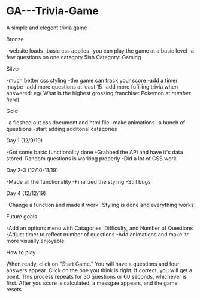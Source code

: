 # GA---Trivia-Game
A simple and elegent trivia game

Bronze

-website loads
-basic css applies
-you can play the game at a basic level
  -a few questions on one catagory 5ish
    Category: Gaming

Silver

-much better css styling
-the game can track your score
  -add a timer maybe
-add more questions at least 15
  -add more fufiliing trivia when answered: eg( What is the highest grossing franchise: Pokemon at *number here*)

Gold

 -a fleshed out css document and html file
 -make animations
 -a bunch of questiions
  -start adding additonal catagories
 
Day 1 (12/9/19)

  -Got some basic functionality done
  -Grabbed the API and have it's data stored. Random questions is working properly
  -Did a lot of CSS work

Day 2-3 (12/10-11/19)

  -Made all the functionality
  -Finalized the styling
  -Still bugs
  
Day 4 (12/12/19)

  -Change a function and made it work
  -Styling is done and everything works
  
Future goals 

  -Add an options menu with Catagories, Difficulty, and Number of Questions
  -Adjust timer to reflect number of questions
  -Add animations and make itr more visually enjoyable
  
  How to play
  
  When ready, click on "Start Game." You will have a questions and four answers appear. Click on the one you think is right. If correct, you will get a point. This process repeats for 30 questions or 60 seconds, whichever is first. After you score is calculated, a messgae appears, and the game resets.
